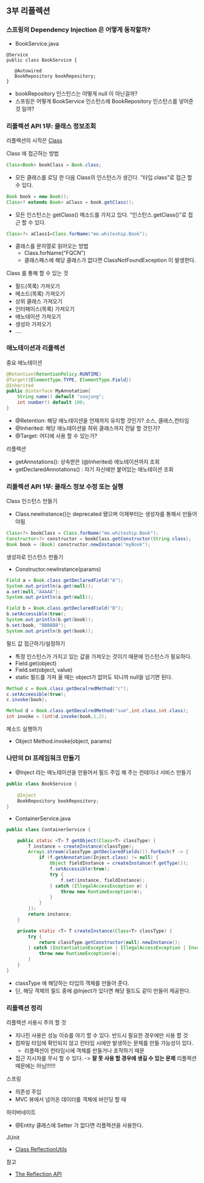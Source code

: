 ## 3부 리플렉션
### 스프링의 Dependency Injection 은 어떻게 동작할까?

- BookService.java
~~~
@Service
public class BookService {
   
   @Autowired
   BookRepository bookRepository;
}
~~~
- bookRepository 인스턴스는 어떻게 null 이 아닌걸까?
- 스프링은 어떻게 BookService 인스턴스에 BookRepository 인스턴스를 넣어준 것 일까?

### 리플렉션 API 1부: 클래스 정보조회
리플렉션의 시작은 [Class<T>](https://docs.oracle.com/javase/8/docs/api/java/lang/Class.html)

Class<T> 에 접근하는 방법
~~~java
Class<Book> bookClass = Book.class;
~~~
- 모든 클래스를 로딩 한 다음 Class<T>의 인스턴스가 생긴다. "타입.class"로 접근 할 수 있다.

~~~java
Book book = new Book();
Class<? extends Book> aClass = book.getClass();
~~~
- 모든 인스턴스는 getClass() 메소드를 가지고 있다. "인스턴스.getClass()"로 접근 할 수 있다.

~~~java
Class<?> aClass1=Class.forName("me.whiteship.Book"); 
~~~
- 클래스를 문자열로 읽어오는 방법
    - Class.forName("FQCN")
    - 클래스패스에 해당 클래스가 없다면 ClassNotFoundException 이 발생한다.
 
Class<T> 를 통해 할 수 있는 것
- 필드(목록) 가져오기
- 메소드(목록) 가져오기
- 상위 클래스 가져오기
- 인터페이스(목록) 가져오기
- 애노테이션 가져오기
- 생성자 가져오기
- ....
    
### 애노테이션과 리플렉션
중요 애노테이션
~~~java
@Retention(RetentionPolicy.RUNTIME)
@Target({ElementType.TYPE, ElementType.Field})
@Inherited
public @interface MyAnnotation{
    String name() default "soojung";
    int number() default 100;
}
~~~
- @Retention: 해당 애노테이션을 언제까지 유지할 것인가? 소스, 클래스,런타임
- @Inherited: 해당 애노테이션을 하위 클래스까지 전달 할 것인가?
- @Target: 어디에 사용 할 수 있는가?

리플렉션
- getAnnotations(): 상속받은 (@Inherited) 애노테이션까지 조회
- getDeclaredAnnotations() : 자기 자신에만 붙어있는 애노테이션 조회

### 리플렉션 API 1부: 클래스 정보 수정 또는 실행
Class 인스턴스 만들기
- Class.newInstance()는 deprecated 됐으며 이제부터는 생성자를 통해서 만들어야됨

~~~java
Class<?> bookClass = Class.forName("me.whiteship.Book");
Constructor<?> constructor = bookClass.getConstructor(String.class);
Book book = (Book) constructor.newInstance("myBook");
~~~
생성자로 인스턴스 만들기
- Constructor.newInstance(params)

~~~java
Field a = Book.class.getDeclaredField("A");
System.out.println(a.get(null));
a.set(null,"AAAAA");
System.out.println(a.get(null));

Field b = Book.class.getDeclaredField("B");
b.setAccessible(true);
System.out.println(b.get(book));
b.set(book, "BBBBBB");
System.out.println(b.get(book));
~~~
필드 값 접근하기/설정하기
- 특정 인스턴스가 가지고 있는 값을 가져오는 것이기 때문에 인스턴스가 필요하다.
- Field.get(object)
- Field.set(object, value)
- static 필드를 가져 올 때는 object가 없어도 되니까 null을 넘기면 된다.

~~~java
Method c = Book.class.getDecalredMethod("c");
c.setAcceesible(true);
c.invoke(book);

Method d = Book.class.getDecalredMethod("sum",int.class,int.class);
int invoke = (int)d.invoke(book,1,2);
~~~
메소드 실행하기
- Object Method.invoke(object, params)

### 나만의 DI 프레임워크 만들기
- @Inject 라는 애노테이션을 만들어서 필드 주입 해 주는 컨테이너 서비스 만들기
~~~java
public class BookService {
   
    @Inject
    BookRepository bookRepository;
}
~~~

- ContainerService.java
~~~java
public class ContainerService {

    public static <T> T getObject(Class<T> classType) {
        T instance = createInstance(classType);
        Arrays.stream(classType.getDeclaredFields()).forEach(f -> {
            if (f.getAnnotation(Inject.class) != null) {
                Object fieldInstance = createInstance(f.getType());
                f.setAccessible(true);
                try {
                    f.set(instance, fieldInstance);
                } catch (IllegalAccessException e) {
                    throw new RuntimeException(e);
                }
            }
        });
        return instance;
    }

    private static <T> T createInstance(Class<T> classType) {
        try {
            return classType.getConstructor(null).newInstance();
        } catch (InstantiationException | IllegalAccessException | InvocationTargetException | NoSuchMethodException e) {
            throw new RuntimeException(e);
        }
    }
}
~~~
- classType 에 해당하는 타입의 객체를 만들어 준다.
- 단, 해당 객체의 필드 중에 @Inject가 있다면 해당 필드도 같이 만들어 제공한다.

### 리플렉션 정리
리플렉션 사용시 주의 할 것
- 지나친 사용은 성능 이슈를 야기 할 수 있다. 반드시 필요한 경우에만 사용 할 것
- 컴파일 타임에 확인되지 않고 런타임 시에만 발생하는 문제를 만들 가능성이 있다.
    - 리플렉션이 런타임시에 객체를 만들거나 조작하기 때문 
- 접근 지시자를 무시 할 수 있다.
-> **잘 못 사용 할 경우에 생길 수 있는 문제** 리플렉션 때문에는 아님!!!!!!

스프링
- 의존성 주입
- MVC 뷰에서 넘어온 데이터를 객체에 바인딩 할 때

하이버네이트
- @Entity 클래스에 Setter 가 없다면 리플렉션을 사용한다.

JUnit
- [Class ReflectionUtils](https://junit.org/junit5/docs/5.0.3/api/org/junit/platform/commons/util/ReflectionUtils.html)

참고 
- [The Reflection API](https://docs.oracle.com/javase/tutorial/reflect/index.html)
